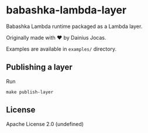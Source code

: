 # babashka-lambda-layer

Babashka Lambda runtime packaged as a Lambda layer.

Originally made with ❤️ by Dainius Jocas.

Examples are available in `examples/` directory.


## Publishing a layer

Run

```
make publish-layer
```

## License

Apache License 2.0 (undefined)
